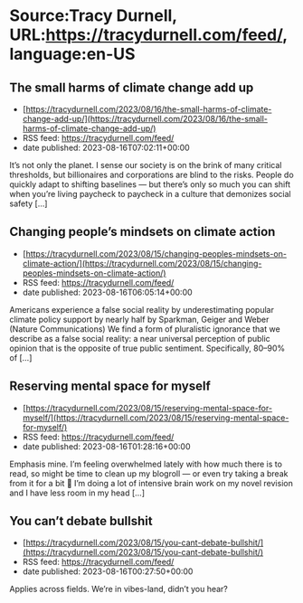 # Source:Tracy Durnell, URL:https://tracydurnell.com/feed/, language:en-US

## The small harms of climate change add up
 - [https://tracydurnell.com/2023/08/16/the-small-harms-of-climate-change-add-up/](https://tracydurnell.com/2023/08/16/the-small-harms-of-climate-change-add-up/)
 - RSS feed: https://tracydurnell.com/feed/
 - date published: 2023-08-16T07:02:11+00:00

It&#8217;s not only the planet. I sense our society is on the brink of many critical thresholds, but billionaires and corporations are blind to the risks. People do quickly adapt to shifting baselines &#8212; but there&#8217;s only so much you can shift when you&#8217;re living paycheck to paycheck in a culture that demonizes social safety [&#8230;]

## Changing people’s mindsets on climate action
 - [https://tracydurnell.com/2023/08/15/changing-peoples-mindsets-on-climate-action/](https://tracydurnell.com/2023/08/15/changing-peoples-mindsets-on-climate-action/)
 - RSS feed: https://tracydurnell.com/feed/
 - date published: 2023-08-16T06:05:14+00:00

Americans experience a false social reality by underestimating popular climate policy support by nearly half by Sparkman, Geiger and Weber (Nature Communications) We find a form of pluralistic ignorance that we describe as a false social reality: a near universal perception of public opinion that is the opposite of true public sentiment. Specifically, 80–90% of [&#8230;]

## Reserving mental space for myself
 - [https://tracydurnell.com/2023/08/15/reserving-mental-space-for-myself/](https://tracydurnell.com/2023/08/15/reserving-mental-space-for-myself/)
 - RSS feed: https://tracydurnell.com/feed/
 - date published: 2023-08-16T01:28:16+00:00

Emphasis mine. I&#8217;m feeling overwhelmed lately with how much there is to read, so might be time to clean up my blogroll &#8212; or even try taking a break from it for a bit 👀 I&#8217;m doing a lot of intensive brain work on my novel revision and I have less room in my head [&#8230;]

## You can’t debate bullshit
 - [https://tracydurnell.com/2023/08/15/you-cant-debate-bullshit/](https://tracydurnell.com/2023/08/15/you-cant-debate-bullshit/)
 - RSS feed: https://tracydurnell.com/feed/
 - date published: 2023-08-16T00:27:50+00:00

Applies across fields. We&#8217;re in vibes-land, didn&#8217;t you hear?

